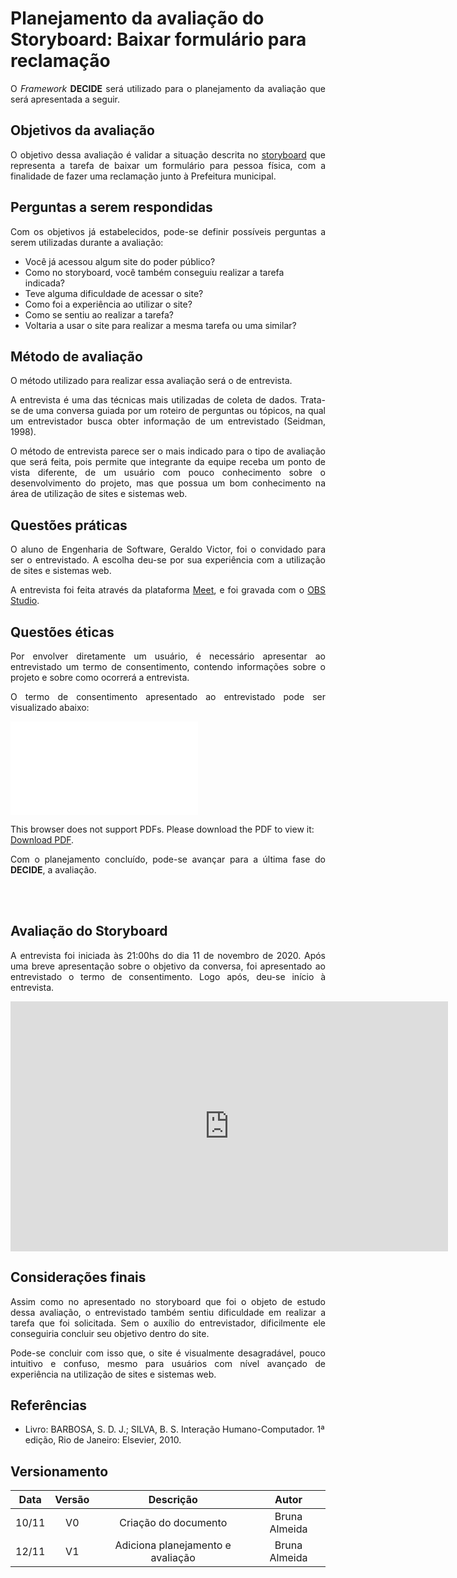 # Planejamento da avaliação do Storyboard: Baixar formulário para reclamação

<p align="justify">O <i>Framework</i> <b>DECIDE</b> será utilizado para o planejamento da avaliação que será apresentada a seguir.</p>

## Objetivos da avaliação

<p align="justify">O objetivo dessa avaliação é validar a situação descrita no <a href= "https://interacao-humano-computador.github.io/2020.1-Prefeiturade-Aguas-Lindas-de-Goias/storyboard/storyboard_4/Storyboard">storyboard</a> que representa a tarefa de baixar um formulário para pessoa física, com a finalidade de fazer uma reclamação junto à Prefeitura municipal.</p>


## Perguntas a serem respondidas

<p align="justify">Com os objetivos já estabelecidos, pode-se definir possíveis perguntas a serem utilizadas durante a avaliação:</p>

- Você já acessou algum site do poder público?
- Como no storyboard, você também conseguiu realizar a tarefa indicada?
- Teve alguma dificuldade de acessar o site?
- Como foi a experiência ao utilizar o site?
- Como se sentiu ao realizar a tarefa?
- Voltaria a usar o site para realizar a mesma tarefa ou uma similar?


## Método de avaliação

<p align="justify">O método utilizado para realizar essa avaliação será o de entrevista.</p>
<p align="justify">A  entrevista é uma das técnicas mais utilizadas de coleta de dados. Trata-se de uma conversa guiada por um roteiro de perguntas ou tópicos, na qual um entrevistador busca obter informação de um entrevistado (Seidman, 1998). </p>
<p align="justify">O método de entrevista parece ser o mais indicado para o tipo de avaliação que será feita, pois permite que integrante da equipe receba um ponto de vista diferente, de um usuário com pouco conhecimento sobre o desenvolvimento do projeto, mas que possua um bom conhecimento na área de utilização de sites e sistemas web.</p>

## Questões práticas

<p align="justify">O aluno de Engenharia de Software, Geraldo Victor, foi o convidado para ser o entrevistado. A escolha deu-se por sua experiência com a utilização de sites e sistemas web.</p>
<p align="justify">A entrevista foi feita através da plataforma <a href="https://meet.google.com/">Meet</a>, e foi gravada com o <a href="https://obsproject.com/">OBS Studio</a>.</p>


## Questões éticas

<p align="justify">Por envolver diretamente um usuário, é necessário apresentar ao entrevistado um termo de consentimento, contendo informações sobre o projeto e sobre como ocorrerá a entrevista.</p>
<p align="justify">O termo de consentimento apresentado ao entrevistado pode ser visualizado abaixo:</p>

<object data="../TERMO.pdf" type="application/pdf" width="700px" height="400px">
<embed src="../TERMO.pdf">
        <p>This browser does not support PDFs. Please download the PDF to view it: <a href="../TERMO.pdf">Download PDF</a>.</p>
    </embed>
</object>

<p align="justify">Com o planejamento concluído, pode-se avançar para a última fase do <b>DECIDE</b>, a avaliação.</p>

<br></br>

## **Avaliação do Storyboard**

<p align="justify">A entrevista foi iniciada às 21:00hs do dia 11 de novembro de 2020. Após uma breve apresentação sobre o objetivo da conversa, foi apresentado ao entrevistado o termo de consentimento. Logo após, deu-se início à entrevista.</p>
<p align="justify"></p>

<iframe width="700" height="400" src="http://www.youtube.com/embed/iLna2QLMD-g" frameborder="0"></iframe>

## Considerações finais

<p align="justify">Assim como no apresentado no storyboard que foi o objeto de estudo dessa avaliação, o entrevistado também sentiu dificuldade em realizar a tarefa que foi solicitada. Sem o auxílio do entrevistador, dificilmente ele conseguiria concluir seu objetivo dentro do site.</p>
<p align="justify">Pode-se concluir com isso que, o site é visualmente desagradável, pouco intuitivo e confuso, mesmo para usuários com nível avançado de experiência na utilização de sites e sistemas web. </p>

## Referências

- Livro: BARBOSA, S. D. J.; SILVA, B. S. Interação Humano-Computador. 1ª edição, Rio de Janeiro: Elsevier, 2010.

## Versionamento

| Data | Versão |           Descrição             |    Autor    |
|:----:|:------:|:-------------------------------:|:-----------:|
|10/11 |V0      |     Criação do documento        |Bruna Almeida|
|12/11 |V1      |Adiciona planejamento e avaliação|Bruna Almeida|